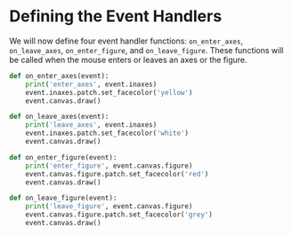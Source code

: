 # Defining the Event Handlers

We will now define four event handler functions: `on_enter_axes`, `on_leave_axes`, `on_enter_figure`, and `on_leave_figure`. These functions will be called when the mouse enters or leaves an axes or the figure.

```python
def on_enter_axes(event):
    print('enter_axes', event.inaxes)
    event.inaxes.patch.set_facecolor('yellow')
    event.canvas.draw()

def on_leave_axes(event):
    print('leave_axes', event.inaxes)
    event.inaxes.patch.set_facecolor('white')
    event.canvas.draw()

def on_enter_figure(event):
    print('enter_figure', event.canvas.figure)
    event.canvas.figure.patch.set_facecolor('red')
    event.canvas.draw()

def on_leave_figure(event):
    print('leave_figure', event.canvas.figure)
    event.canvas.figure.patch.set_facecolor('grey')
    event.canvas.draw()
```
